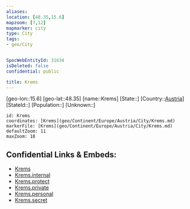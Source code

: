 ```yaml
---
aliases: 
location: [48.35,15.6]
mapzoom: [7,12] 
mapmarker: city 
type: City
tags:
- geo/City


SpocWebEntityId: 31634
isDeleted: false
confidential: public

title: Krems
---
```

[geo-lon::15.6]
[geo-lat::48.35]
[name::Krems]
[State::]
[Country::[Austria](geo/Continent/Europe/Austria.md)]
[StateId::]
[Population::]
[Unknown::]


```leaflet
id: Krems
coordinates: [Krems](geo/Continent/Europe/Austria/City/Krems.md)
markerFile: [Krems](geo/Continent/Europe/Austria/City/Krems.md)
defaultZoom: 11 
maxZoom: 18
```


## Confidential Links & Embeds: 
- [Krems](../../../../../../_public/geo/Continent/Europe/Austria/City/Krems.md) 
- [Krems.internal](../../../../../../_internal/geo/Continent/Europe/Austria/City/Krems.internal.md) 
- [Krems.protect](../../../../../../_protect/geo/Continent/Europe/Austria/City/Krems.protect.md) 
- [Krems.private](../../../../../../_private/geo/Continent/Europe/Austria/City/Krems.private.md) 
- [Krems.personal](../../../../../../_personal/geo/Continent/Europe/Austria/City/Krems.personal.md) 
- [Krems.secret](../../../../../../_secret/geo/Continent/Europe/Austria/City/Krems.secret.md) 
